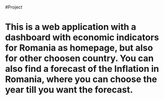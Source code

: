 #Project
# This is a web application with a dashboard with economic indicators for Romania as homepage, but also for other choosen country. You can also find a forecast of the Inflation in Romania, where you can choose the year till you want the forecast.
